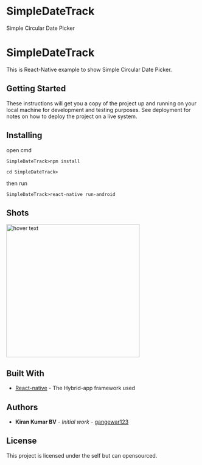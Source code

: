 # SimpleDateTrack
Simple Circular Date Picker
# SimpleDateTrack

This is React-Native example to show Simple Circular Date Picker.

## Getting Started

These instructions will get you a copy of the project up and running on your local machine for development and testing purposes. See deployment for notes on how to deploy the project on a live system.

## Installing
open cmd
```
SimpleDateTrack>npm install
```
```
cd SimpleDateTrack>
```
then run
```
SimpleDateTrack>react-native run-android
```
## Shots
<img src="https://github.com/gangewar123/SimpleDateTrack/blob/master/shots/SimpleDateTrack.gif" width="350" title="hover text">

## Built With

* [React-native](https://facebook.github.io/react-native/) - The Hybrid-app framework used

## Authors

* **Kiran Kumar BV** - *Initial work* - [gangewar123](https://github.com/gangewar123?tab=repositories)

## License

This project is licensed under the self but can opensourced.
